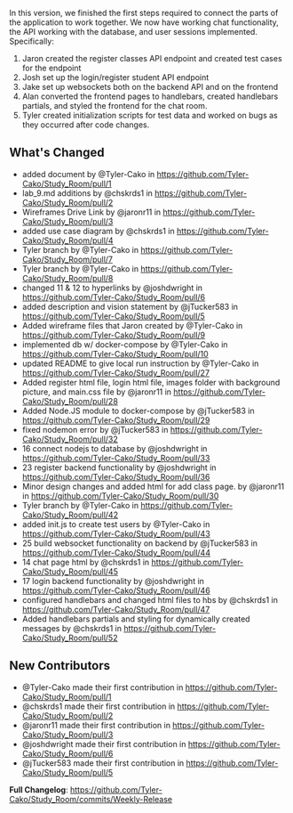 In this version, we finished the first steps required to connect the parts of the application to work together. We now have working chat functionality, the API working with the database, and user sessions implemented. Specifically:

1. Jaron created the register classes API endpoint and created test cases for the endpoint
2. Josh set up the login/register student API endpoint
3. Jake set up websockets both on the backend API and on the frontend
4. Alan converted the frontend pages to handlebars, created handlebars partials, and styled the frontend for the chat room.
5. Tyler created initialization scripts for test data and worked on bugs as they occurred after code changes.

## What's Changed
* added document by @Tyler-Cako in https://github.com/Tyler-Cako/Study_Room/pull/1
* lab_9.md additions by @chskrds1 in https://github.com/Tyler-Cako/Study_Room/pull/2
* Wireframes Drive Link by @jaronr11 in https://github.com/Tyler-Cako/Study_Room/pull/3
* added use case diagram by @chskrds1 in https://github.com/Tyler-Cako/Study_Room/pull/4
* Tyler branch by @Tyler-Cako in https://github.com/Tyler-Cako/Study_Room/pull/7
* Tyler branch by @Tyler-Cako in https://github.com/Tyler-Cako/Study_Room/pull/8
* changed 11 & 12 to hyperlinks by @joshdwright in https://github.com/Tyler-Cako/Study_Room/pull/6
* added description and vision statement by @jTucker583 in https://github.com/Tyler-Cako/Study_Room/pull/5
* Added wireframe files that Jaron created by @Tyler-Cako in https://github.com/Tyler-Cako/Study_Room/pull/9
* implemented db w/ docker-compose by @Tyler-Cako in https://github.com/Tyler-Cako/Study_Room/pull/10
* updated README to give local run instruction by @Tyler-Cako in https://github.com/Tyler-Cako/Study_Room/pull/27
* Added register html file, login html file, images folder with background picture, and main.css file by @jaronr11 in https://github.com/Tyler-Cako/Study_Room/pull/28
* Added Node.JS module to docker-compose by @jTucker583 in https://github.com/Tyler-Cako/Study_Room/pull/29
* fixed nodemon error by @jTucker583 in https://github.com/Tyler-Cako/Study_Room/pull/32
* 16 connect nodejs to database by @joshdwright in https://github.com/Tyler-Cako/Study_Room/pull/33
* 23 register backend functionality by @joshdwright in https://github.com/Tyler-Cako/Study_Room/pull/36
* Minor design changes and added html for add class page.  by @jaronr11 in https://github.com/Tyler-Cako/Study_Room/pull/30
* Tyler branch by @Tyler-Cako in https://github.com/Tyler-Cako/Study_Room/pull/42
* added init.js to create test users by @Tyler-Cako in https://github.com/Tyler-Cako/Study_Room/pull/43
* 25 build websocket functionality on backend by @jTucker583 in https://github.com/Tyler-Cako/Study_Room/pull/44
* 14 chat page html by @chskrds1 in https://github.com/Tyler-Cako/Study_Room/pull/45
* 17 login backend functionality by @joshdwright in https://github.com/Tyler-Cako/Study_Room/pull/46
* configured handlebars and changed html files to hbs by @chskrds1 in https://github.com/Tyler-Cako/Study_Room/pull/47
* Added handlebars partials and styling for dynamically created messages by @chskrds1 in https://github.com/Tyler-Cako/Study_Room/pull/52

## New Contributors
* @Tyler-Cako made their first contribution in https://github.com/Tyler-Cako/Study_Room/pull/1
* @chskrds1 made their first contribution in https://github.com/Tyler-Cako/Study_Room/pull/2
* @jaronr11 made their first contribution in https://github.com/Tyler-Cako/Study_Room/pull/3
* @joshdwright made their first contribution in https://github.com/Tyler-Cako/Study_Room/pull/6
* @jTucker583 made their first contribution in https://github.com/Tyler-Cako/Study_Room/pull/5

**Full Changelog**: https://github.com/Tyler-Cako/Study_Room/commits/Weekly-Release
